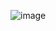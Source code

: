 ![image](https://user-images.githubusercontent.com/17343631/193399440-60b8fe1b-f8ec-4029-936a-d9940c0537c9.png)
